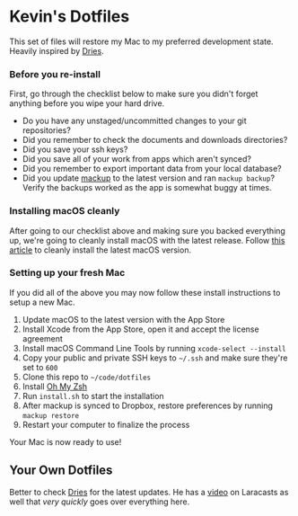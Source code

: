 # Kevin's Dotfiles

This set of files will restore my Mac to my preferred development state. Heavily inspired by [Dries](https://github.com/driesvints/dotfiles).

### Before you re-install

First, go through the checklist below to make sure you didn't forget anything before you wipe your hard drive.

- Do you have any unstaged/uncommitted changes to your git repositories?
- Did you remember to check the documents and downloads directories?
- Did you save your ssh keys?
- Did you save all of your work from apps which aren't synced?
- Did you remember to export important data from your local database?
- Did you update [mackup](https://github.com/lra/mackup) to the latest version and ran `mackup backup`? Verify the backups worked as the app is somewhat buggy at times.

### Installing macOS cleanly

After going to our checklist above and making sure you backed everything up, we're going to cleanly install macOS with the latest release. Follow [this article](https://www.imore.com/how-do-clean-install-macos) to cleanly install the latest macOS version.

### Setting up your fresh Mac

If you did all of the above you may now follow these install instructions to setup a new Mac.

1. Update macOS to the latest version with the App Store
1. Install Xcode from the App Store, open it and accept the license agreement
1. Install macOS Command Line Tools by running `xcode-select --install`
1. Copy your public and private SSH keys to `~/.ssh` and make sure they're set to `600`
1. Clone this repo to `~/code/dotfiles`
1. Install [Oh My Zsh](https://github.com/robbyrussell/oh-my-zsh#getting-started)
1. Run `install.sh` to start the installation
1. After mackup is synced to Dropbox, restore preferences by running `mackup restore`
1. Restart your computer to finalize the process

Your Mac is now ready to use!

## Your Own Dotfiles

Better to check [Dries](https://github.com/driesvints/dotfiles) for the latest updates. He has a [video](https://laracasts.com/series/guest-spotlight/episodes/1) on Laracasts as well that *very quickly* goes over everything here.
